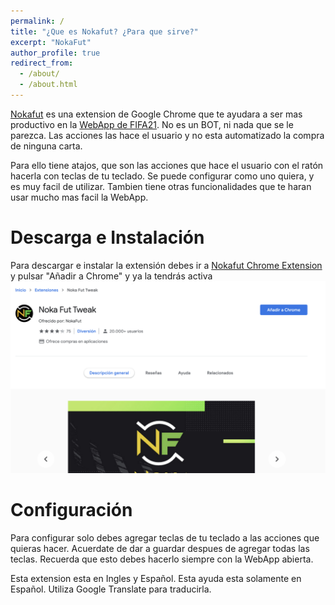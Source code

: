 ```yaml
---
permalink: /
title: "¿Que es Nokafut? ¿Para que sirve?"
excerpt: "NokaFut"
author_profile: true
redirect_from:
  - /about/
  - /about.html
---
```



[Nokafut](https://chrome.google.com/webstore/detail/noka-fut-tweak/lphngfbnndkhdbmbgnlnhngihcpofkno) es una extension de Google Chrome que te ayudara a ser mas productivo en la [WebApp de FIFA21](https://www.ea.com/en-gb/fifa/ultimate-team/web-app/). No es un BOT, ni nada que se le parezca. Las acciones las hace el usuario y no esta automatizado la compra de ninguna carta.

Para ello tiene atajos, que son las acciones que hace el usuario con el ratón hacerla con teclas de tu teclado. Se puede configurar como uno quiera, y es muy facil de utilizar. Tambien tiene otras funcionalidades que te haran usar mucho mas facil la WebApp.

Descarga e Instalación
======
Para descargar e instalar la extensión debes ir a [Nokafut Chrome Extension](https://chrome.google.com/webstore/detail/noka-fut-tweak/lphngfbnndkhdbmbgnlnhngihcpofkno) y pulsar "Añadir a Chrome" y ya la tendrás activa ![Añadir a Chrome](/images/anadirchrome.png)


Configuración
======
Para configurar solo debes agregar teclas de tu teclado a las acciones que quieras hacer. Acuerdate de dar a guardar despues de agregar todas las teclas. Recuerda que esto debes hacerlo siempre con la WebApp abierta.

Esta extension esta en Ingles y Español. Esta ayuda esta solamente en Español. Utiliza Google Translate para traducirla.
